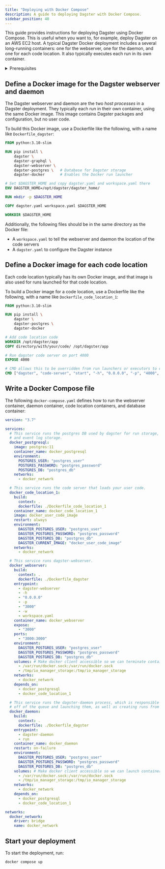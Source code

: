 ```yaml
---
title: "Deploying with Docker Compose"
description: A guide to deploying Dagster with Docker Compose.
sidebar_position: 40
---
```


This guide provides instructions for deploying Dagster using Docker Compose. This is useful when you want to, for example, deploy Dagster on an AWS EC2 host. A typical Dagster Docker deployment includes a several long-running containers: one for the webserver, one for the daemon, and one for each code location. It also typically executes each run in its own container.

<details>
  <summary>Prerequisites</summary>
- Familiarity with Docker and Docker Compose
- Familiarity with `dagster.yaml` instance configuration
- Familiarity with `workspace.yaml` code location configuration
</details>


## Define a Docker image for the Dagster webserver and daemon

The Dagster webserver and daemon are the two _host processes_ in a Dagster deployment. They typically each run in their own container, using the same Docker image. This image contains Dagster packages and configuration, but no user code.

To build this Docker image, use a Dockerfile like the following, with a name like `Dockerfile_dagster`:

```dockerfile
FROM python:3.10-slim

RUN pip install \
    dagster \
    dagster-graphql \
    dagster-webserver \
    dagster-postgres \   # Database for Dagster storage
    dagster-docker       # Enables the Docker run launcher

# Set $DAGSTER_HOME and copy dagster.yaml and workspace.yaml there
ENV DAGSTER_HOME=/opt/dagster/dagster_home/

RUN mkdir -p $DAGSTER_HOME

COPY dagster.yaml workspace.yaml $DAGSTER_HOME

WORKDIR $DAGSTER_HOME
```

Additionally, the following files should be in the same directory as the Docker file:
- A `workspace.yaml` to tell the webserver and daemon the location of the code servers
- A `dagster.yaml` to configure the Dagster instance

## Define a Docker image for each code location

Each code location typically has its own Docker image, and that image is also used for runs launched for that code location.

To build a Docker image for a code location, use a Dockerfile like the following, with a name like `Dockerfile_code_location_1`:

```dockerfile
FROM python:3.10-slim

RUN pip install \
    dagster \
    dagster-postgres \
    dagster-docker

# Add code location code
WORKDIR /opt/dagster/app
COPY directory/with/your/code/ /opt/dagster/app

# Run dagster code server on port 4000
EXPOSE 4000

# CMD allows this to be overridden from run launchers or executors to execute runs and steps
CMD ["dagster", "code-server", "start", "-h", "0.0.0.0", "-p", "4000", "-f", "definitions.py"]
```

## Write a Docker Compose file

The following `docker-compose.yaml` defines how to run the webserver container, daemon container, code location containers, and database container:

```yaml title="docker-compose.yaml"
version: "3.7"

services:
  # This service runs the postgres DB used by dagster for run storage, schedule storage,
  # and event log storage.
  docker_postgresql:
    image: postgres:11
    container_name: docker_postgresql
    environment:
      POSTGRES_USER: "postgres_user"
      POSTGRES_PASSWORD: "postgres_password"
      POSTGRES_DB: "postgres_db"
    networks:
      - docker_network

  # This service runs the code server that loads your user code.
  docker_code_location_1:
    build:
      context: .
      dockerfile: ./Dockerfile_code_location_1
    container_name: docker_code_location_1
    image: docker_user_code_image
    restart: always
    environment:
      DAGSTER_POSTGRES_USER: "postgres_user"
      DAGSTER_POSTGRES_PASSWORD: "postgres_password"
      DAGSTER_POSTGRES_DB: "postgres_db"
      DAGSTER_CURRENT_IMAGE: "docker_user_code_image"
    networks:
      - docker_network

  # This service runs dagster-webserver.
  docker_webserver:
    build:
      context: .
      dockerfile: ./Dockerfile_dagster
    entrypoint:
      - dagster-webserver
      - -h
      - "0.0.0.0"
      - -p
      - "3000"
      - -w
      - workspace.yaml
    container_name: docker_webserver
    expose:
      - "3000"
    ports:
      - "3000:3000"
    environment:
      DAGSTER_POSTGRES_USER: "postgres_user"
      DAGSTER_POSTGRES_PASSWORD: "postgres_password"
      DAGSTER_POSTGRES_DB: "postgres_db"
    volumes: # Make docker client accessible so we can terminate containers from the webserver
      - /var/run/docker.sock:/var/run/docker.sock
      - /tmp/io_manager_storage:/tmp/io_manager_storage
    networks:
      - docker_network
    depends_on:
      - docker_postgresql
      - docker_code_location_1

  # This service runs the dagster-daemon process, which is responsible for taking runs
  # off of the queue and launching them, as well as creating runs from schedules or sensors.
  docker_daemon:
    build:
      context: .
      dockerfile: ./Dockerfile_dagster
    entrypoint:
      - dagster-daemon
      - run
    container_name: docker_daemon
    restart: on-failure
    environment:
      DAGSTER_POSTGRES_USER: "postgres_user"
      DAGSTER_POSTGRES_PASSWORD: "postgres_password"
      DAGSTER_POSTGRES_DB: "postgres_db"
    volumes: # Make docker client accessible so we can launch containers using host docker
      - /var/run/docker.sock:/var/run/docker.sock
      - /tmp/io_manager_storage:/tmp/io_manager_storage
    networks:
      - docker_network
    depends_on:
      - docker_postgresql
      - docker_code_location_1

networks:
  docker_network:
    driver: bridge
    name: docker_network
```

## Start your deployment

To start the deployment, run:

```shell
docker compose up
```
